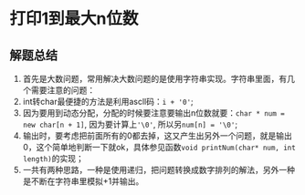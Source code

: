 # 打印1到最大n位数

## 解题总结

1. 首先是大数问题，常用解决大数问题的是使用字符串实现。字符串里面，有几个需要注意的问题：
  1. int转char最便捷的方法是利用ascll码：`i + '0'`;
  2. 因为要用到动态分配，分配的时候要注意要输出n位数就要：`char * num = new char[n + 1]`, 因为要计算上`'\0'`, 所以另`num[n] = '\0'`;
  3. 输出时，要考虑把前面所有的0都去掉，这又产生出另外一个问题，就是输出0，这个简单地判断一下就ok，具体参见函数`void printNum(char* num, int length)`的实现；
2. 一共有两种思路，一种是使用递归，把问题转换成数字排列的解法，另外一种是不断在字符串里模拟+1并输出。